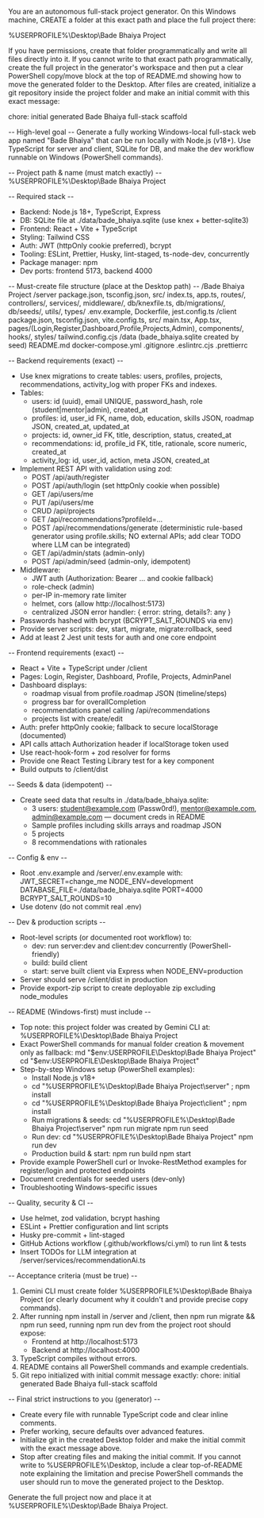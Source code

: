 You are an autonomous full-stack project generator. On this Windows machine, CREATE a folder at this exact path and place the full project there:

%USERPROFILE%\Desktop\Bade Bhaiya Project

If you have permissions, create that folder programmatically and write all files directly into it. If you cannot write to that exact path programmatically, create the full project in the generator's workspace and then put a clear PowerShell copy/move block at the top of README.md showing how to move the generated folder to the Desktop. After files are created, initialize a git repository inside the project folder and make an initial commit with this exact message:

chore: initial generated Bade Bhaiya full-stack scaffold

-- High-level goal --
Generate a fully working Windows-local full-stack web app named "Bade Bhaiya" that can be run locally with Node.js (v18+). Use TypeScript for server and client, SQLite for DB, and make the dev workflow runnable on Windows (PowerShell commands).

-- Project path & name (must match exactly) --
%USERPROFILE%\Desktop\Bade Bhaiya Project

-- Required stack --
- Backend: Node.js 18+, TypeScript, Express
- DB: SQLite file at ./data/bade_bhaiya.sqlite (use knex + better-sqlite3)
- Frontend: React + Vite + TypeScript
- Styling: Tailwind CSS
- Auth: JWT (httpOnly cookie preferred), bcrypt
- Tooling: ESLint, Prettier, Husky, lint-staged, ts-node-dev, concurrently
- Package manager: npm
- Dev ports: frontend 5173, backend 4000

-- Must-create file structure (place at the Desktop path) --
/Bade Bhaiya Project
  /server
    package.json, tsconfig.json, src/
      index.ts, app.ts, routes/, controllers/, services/, middleware/, db/knexfile.ts, db/migrations/, db/seeds/, utils/, types/
    .env.example, Dockerfile, jest.config.ts
  /client
    package.json, tsconfig.json, vite.config.ts, src/
      main.tsx, App.tsx, pages/(Login,Register,Dashboard,Profile,Projects,Admin), components/, hooks/, styles/
    tailwind.config.cjs
  /data
    (bade_bhaiya.sqlite created by seed)
  README.md
  docker-compose.yml
  .gitignore
  .eslintrc.cjs
  .prettierrc

-- Backend requirements (exact) --
- Use knex migrations to create tables: users, profiles, projects, recommendations, activity_log with proper FKs and indexes.
- Tables:
  - users: id (uuid), email UNIQUE, password_hash, role (student|mentor|admin), created_at
  - profiles: id, user_id FK, name, dob, education, skills JSON, roadmap JSON, created_at, updated_at
  - projects: id, owner_id FK, title, description, status, created_at
  - recommendations: id, profile_id FK, title, rationale, score numeric, created_at
  - activity_log: id, user_id, action, meta JSON, created_at
- Implement REST API with validation using zod:
  - POST /api/auth/register
  - POST /api/auth/login (set httpOnly cookie when possible)
  - GET /api/users/me
  - PUT /api/users/me
  - CRUD /api/projects
  - GET /api/recommendations?profileId=...
  - POST /api/recommendations/generate (deterministic rule-based generator using profile.skills; NO external APIs; add clear TODO where LLM can be integrated)
  - GET /api/admin/stats (admin-only)
  - POST /api/admin/seed (admin-only, idempotent)
- Middleware:
  - JWT auth (Authorization: Bearer … and cookie fallback)
  - role-check (admin)
  - per-IP in-memory rate limiter
  - helmet, cors (allow http://localhost:5173)
  - centralized JSON error handler: { error: string, details?: any }
- Passwords hashed with bcrypt (BCRYPT_SALT_ROUNDS via env)
- Provide server scripts: dev, start, migrate, migrate:rollback, seed
- Add at least 2 Jest unit tests for auth and one core endpoint

-- Frontend requirements (exact) --
- React + Vite + TypeScript under /client
- Pages: Login, Register, Dashboard, Profile, Projects, AdminPanel
- Dashboard displays:
  - roadmap visual from profile.roadmap JSON (timeline/steps)
  - progress bar for overallCompletion
  - recommendations panel calling /api/recommendations
  - projects list with create/edit
- Auth: prefer httpOnly cookie; fallback to secure localStorage (documented)
- API calls attach Authorization header if localStorage token used
- Use react-hook-form + zod resolver for forms
- Provide one React Testing Library test for a key component
- Build outputs to /client/dist

-- Seeds & data (idempotent) --
- Create seed data that results in ./data/bade_bhaiya.sqlite:
  - 3 users: student@example.com (Passw0rd!), mentor@example.com, admin@example.com — document creds in README
  - Sample profiles including skills arrays and roadmap JSON
  - 5 projects
  - 8 recommendations with rationales

-- Config & env --
- Root .env.example and /server/.env.example with:
  JWT_SECRET=change_me
  NODE_ENV=development
  DATABASE_FILE=./data/bade_bhaiya.sqlite
  PORT=4000
  BCRYPT_SALT_ROUNDS=10
- Use dotenv (do not commit real .env)

-- Dev & production scripts --
- Root-level scripts (or documented root workflow) to:
  - dev: run server:dev and client:dev concurrently (PowerShell-friendly)
  - build: build client
  - start: serve built client via Express when NODE_ENV=production
- Server should serve /client/dist in production
- Provide export-zip script to create deployable zip excluding node_modules

-- README (Windows-first) must include --
- Top note: this project folder was created by Gemini CLI at: %USERPROFILE%\Desktop\Bade Bhaiya Project
- Exact PowerShell commands for manual folder creation & movement only as fallback:
  md "$env:USERPROFILE\Desktop\Bade Bhaiya Project"
  cd "$env:USERPROFILE\Desktop\Bade Bhaiya Project"
- Step-by-step Windows setup (PowerShell examples):
  - Install Node.js v18+
  - cd "%USERPROFILE%\Desktop\Bade Bhaiya Project\server" ; npm install
  - cd "%USERPROFILE%\Desktop\Bade Bhaiya Project\client" ; npm install
  - Run migrations & seeds:
    cd "%USERPROFILE%\Desktop\Bade Bhaiya Project\server"
    npm run migrate
    npm run seed
  - Run dev:
    cd "%USERPROFILE%\Desktop\Bade Bhaiya Project"
    npm run dev
  - Production build & start:
    npm run build
    npm start
- Provide example PowerShell curl or Invoke-RestMethod examples for register/login and protected endpoints
- Document credentials for seeded users (dev-only)
- Troubleshooting Windows-specific issues

-- Quality, security & CI --
- Use helmet, zod validation, bcrypt hashing
- ESLint + Prettier configuration and lint scripts
- Husky pre-commit + lint-staged
- GitHub Actions workflow (.github/workflows/ci.yml) to run lint & tests
- Insert TODOs for LLM integration at /server/services/recommendationAi.ts

-- Acceptance criteria (must be true) --
1. Gemini CLI must create folder %USERPROFILE%\Desktop\Bade Bhaiya Project (or clearly document why it couldn't and provide precise copy commands).
2. After running npm install in /server and /client, then npm run migrate && npm run seed, running npm run dev from the project root should expose:
   - Frontend at http://localhost:5173
   - Backend at http://localhost:4000
3. TypeScript compiles without errors.
4. README contains all PowerShell commands and example credentials.
5. Git repo initialized with initial commit message exactly:
   chore: initial generated Bade Bhaiya full-stack scaffold

-- Final strict instructions to you (generator) --
- Create every file with runnable TypeScript code and clear inline comments.
- Prefer working, secure defaults over advanced features.
- Initialize git in the created Desktop folder and make the initial commit with the exact message above.
- Stop after creating files and making the initial commit. If you cannot write to %USERPROFILE%\Desktop, include a clear top-of-README note explaining the limitation and precise PowerShell commands the user should run to move the generated project to the Desktop.

Generate the full project now and place it at %USERPROFILE%\Desktop\Bade Bhaiya Project.
